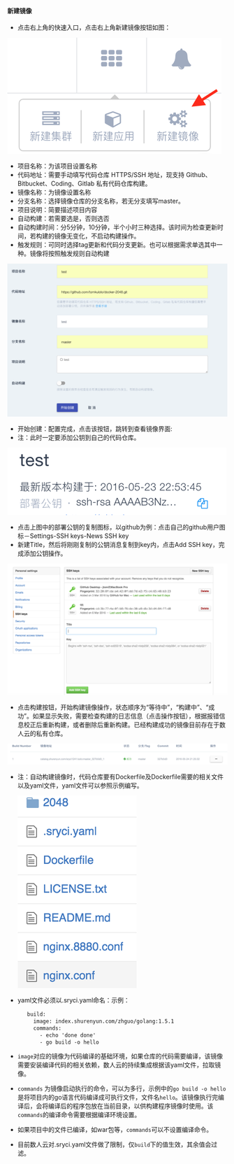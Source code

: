 #### 新建镜像

   *  点击右上角的快速入口，点击右上角新建镜像按钮如图：
    
   ![新建项目](buildimages.png)
   
   * 项目名称：为该项目设置名称
   * 代码地址：需要手动填写代码仓库 HTTPS/SSH 地址，现支持 Github、Bitbucket、Coding、Gitlab 私有代码仓库构建。
   * 镜像名称：为镜像设置名称
   * 分支名称：选择镜像仓库的分支名称，若无分支填写master。
   * 项目说明：简要描述项目内容
   * 自动构建：若需要选是，否则选否
   * 自动构建时间：分5分钟，10分钟，半个小时三种选择。该时间为检查更新时间，若构建的镜像无变化，不启动构建操作。
   * 触发规则：可同时选择tag更新和代码分支更新。也可以根据需求单选其中一种。镜像将按照触发规则自动构建
   
   ![新建项目](addproj.png)
   
   * 开始创建：配置完成，点击该按钮，跳转到查看镜像界面:
   * 注：此时一定要添加公钥到自己的代码仓库。
  
   ![生成公钥](addrsa.png)
  
   * 点击上图中的部署公钥的复制图标，以github为例：点击自己的github用户图标－Settings-SSH keys-News SSH key
   * 新建Title，然后将刚刚复制的公钥消息复制到key内，点击Add SSH key，完成添加公钥操作。
   
   ![添加公钥](addrsa1.png)
  
   * 点击构建按钮，开始构建镜像操作，状态顺序为“等待中”，“构建中”、“成功”。如果显示失败，需要检查构建的日志信息（点击操作按钮），根据报错信息校正后重新构建，或者删除后重新构建。已经构建成功的镜像目前存在于数人云的私有仓库。
  
 
   ![构建镜像](buildima.png)
  
  * 注：自动构建镜像时，代码仓库要有Dockerfile及Dockerfile需要的相关文件以及yaml文件，yaml文件可以参照示例编写。
  
    ![构建镜像](ymldemo.png)
  
  *  yaml文件必须以.sryci.yaml命名：示例：
  
    	 
   			build:
  			  image: index.shurenyun.com/zhguo/golang:1.5.1
              commands:
                - echo 'done done'
                - go build -o hello
                
  * `image`对应的镜像为代码编译的基础环境，如果仓库的代码需要编译，该镜像需要安装编译代码的相关依赖，数人云的持续集成根据该yaml文件，拉取镜像。
  * `commands` 为镜像启动执行的命令，可以为多行，示例中的`go build -o hello`是将项目内的go语言代码编译成可执行文件，文件名`hello`。该镜像执行完编译后，会将编译后的程序包放在当前目录，以供构建程序镜像时使用。该`commands`的编译命令需要根据编译环境设置。
  *  如果项目中的文件已编译，如war包等，`commands`可以不设置编译命令。
  * 目前数人云对.sryci.yaml文件做了限制，仅`build`下的值生效，其余值会过滤。
  		 
  	
  